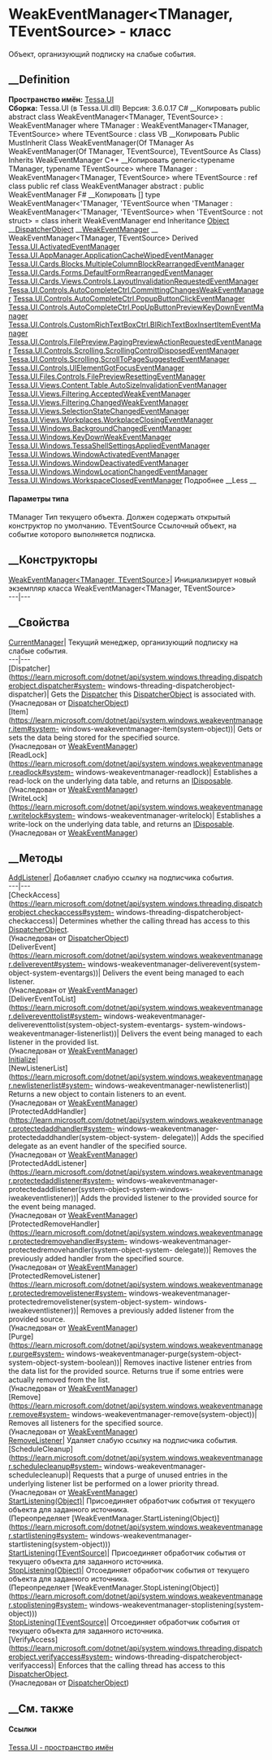 # WeakEventManager<TManager, TEventSource> \- класс
Объект, организующий подписку на слабые события.
## __Definition
 **Пространство имён:** [Tessa.UI](N_Tessa_UI.htm)  
 **Сборка:** Tessa.UI (в Tessa.UI.dll) Версия: 3.6.0.17
C# __Копировать
     public abstract class WeakEventManager<TManager, TEventSource> : WeakEventManager
    where TManager : WeakEventManager<TManager, TEventSource>
    where TEventSource : class
VB __Копировать
     Public MustInherit Class WeakEventManager(Of TManager As WeakEventManager(Of TManager, TEventSource), TEventSource As Class)
    	Inherits WeakEventManager
C++ __Копировать
    generic<typename TManager, typename TEventSource>
    where TManager : WeakEventManager<TManager, TEventSource>
    where TEventSource : ref class
    public ref class WeakEventManager abstract : public WeakEventManager
F# __Копировать
     [<AbstractClassAttribute>]
    type WeakEventManager<'TManager, 'TEventSource when 'TManager : WeakEventManager<'TManager, 'TEventSource> when 'TEventSource : not struct> = 
        class
            inherit WeakEventManager
        end
Inheritance
    [Object](https://learn.microsoft.com/dotnet/api/system.object) __[DispatcherObject](https://learn.microsoft.com/dotnet/api/system.windows.threading.dispatcherobject) __[WeakEventManager](https://learn.microsoft.com/dotnet/api/system.windows.weakeventmanager) __ WeakEventManager<TManager, TEventSource>
Derived
[Tessa.UI.ActivatedEventManager](T_Tessa_UI_ActivatedEventManager.htm)
[Tessa.UI.AppManager.ApplicationCacheWipedEventManager](T_Tessa_UI_AppManager_ApplicationCacheWipedEventManager.htm)
[Tessa.UI.Cards.Blocks.MultipleColumnBlockRearrangedEventManager](T_Tessa_UI_Cards_Blocks_MultipleColumnBlockRearrangedEventManager.htm)
[Tessa.UI.Cards.Forms.DefaultFormRearrangedEventManager](T_Tessa_UI_Cards_Forms_DefaultFormRearrangedEventManager.htm)
[Tessa.UI.Cards.Views.Controls.LayoutInvalidationRequestedEventManager](T_Tessa_UI_Cards_Views_Controls_LayoutInvalidationRequestedEventManager.htm)
[Tessa.UI.Controls.AutoCompleteCtrl.CommittingChangesWeakEventManager](T_Tessa_UI_Controls_AutoCompleteCtrl_CommittingChangesWeakEventManager.htm)
[Tessa.UI.Controls.AutoCompleteCtrl.PopupButtonClickEventManager](T_Tessa_UI_Controls_AutoCompleteCtrl_PopupButtonClickEventManager.htm)
[Tessa.UI.Controls.AutoCompleteCtrl.PopUpButtonPreviewKeyDownEventManager](T_Tessa_UI_Controls_AutoCompleteCtrl_PopUpButtonPreviewKeyDownEventManager.htm)
[Tessa.UI.Controls.CustomRichTextBoxCtrl.BIRichTextBoxInsertItemEventManager](T_Tessa_UI_Controls_CustomRichTextBoxCtrl_BIRichTextBoxInsertItemEventManager.htm)
[Tessa.UI.Controls.FilePreview.PagingPreviewActionRequestedEventManager](T_Tessa_UI_Controls_FilePreview_PagingPreviewActionRequestedEventManager.htm)
[Tessa.UI.Controls.Scrolling.ScrollingControlDisposedEventManager](T_Tessa_UI_Controls_Scrolling_ScrollingControlDisposedEventManager.htm)
[Tessa.UI.Controls.Scrolling.ScrollToPageSuggestedEventManager](T_Tessa_UI_Controls_Scrolling_ScrollToPageSuggestedEventManager.htm)
[Tessa.UI.Controls.UIElementGotFocusEventManager](T_Tessa_UI_Controls_UIElementGotFocusEventManager.htm)
[Tessa.UI.Files.Controls.FilePreviewResettingEventManager](T_Tessa_UI_Files_Controls_FilePreviewResettingEventManager.htm)
[Tessa.UI.Views.Content.Table.AutoSizeInvalidationEventManager](T_Tessa_UI_Views_Content_Table_AutoSizeInvalidationEventManager.htm)
[Tessa.UI.Views.Filtering.AcceptedWeakEventManager](T_Tessa_UI_Views_Filtering_AcceptedWeakEventManager.htm)
[Tessa.UI.Views.Filtering.ChangedWeakEventManager](T_Tessa_UI_Views_Filtering_ChangedWeakEventManager.htm)
[Tessa.UI.Views.SelectionStateChangedEventManager](T_Tessa_UI_Views_SelectionStateChangedEventManager.htm)
[Tessa.UI.Views.Workplaces.WorkplaceClosingEventManager](T_Tessa_UI_Views_Workplaces_WorkplaceClosingEventManager.htm)
[Tessa.UI.Windows.BackgroundChangedEventManager](T_Tessa_UI_Windows_BackgroundChangedEventManager.htm)
[Tessa.UI.Windows.KeyDownWeakEventManager](T_Tessa_UI_Windows_KeyDownWeakEventManager.htm)
[Tessa.UI.Windows.TessaShellSettingsAppliedEventManager](T_Tessa_UI_Windows_TessaShellSettingsAppliedEventManager.htm)
[Tessa.UI.Windows.WindowActivatedEventManager](T_Tessa_UI_Windows_WindowActivatedEventManager.htm)
[Tessa.UI.Windows.WindowDeactivatedEventManager](T_Tessa_UI_Windows_WindowDeactivatedEventManager.htm)
[Tessa.UI.Windows.WindowLocationChangedEventManager](T_Tessa_UI_Windows_WindowLocationChangedEventManager.htm)
[Tessa.UI.Windows.WorkspaceClosedEventManager](T_Tessa_UI_Windows_WorkspaceClosedEventManager.htm)
Подробнее __Less __
#### Параметры типа
TManager
    Тип текущего объекта. Должен содержать открытый конструктор по умолчанию.
TEventSource
    Ссылочный объект, на событие которого выполняется подписка.
##  __Конструкторы
[WeakEventManager<TManager,
TEventSource>](M_Tessa_UI_WeakEventManager_2__ctor.htm)| Инициализирует новый
экземпляр класса WeakEventManager<TManager, TEventSource>  
---|---  
##  __Свойства
[CurrentManager](P_Tessa_UI_WeakEventManager_2_CurrentManager.htm)|  Текущий
менеджер, организующий подписку на слабые события.  
---|---  
[Dispatcher](https://learn.microsoft.com/dotnet/api/system.windows.threading.dispatcherobject.dispatcher#system-
windows-threading-dispatcherobject-dispatcher)| Gets the
[Dispatcher](https://learn.microsoft.com/dotnet/api/system.windows.threading.dispatcher)
this
[DispatcherObject](https://learn.microsoft.com/dotnet/api/system.windows.threading.dispatcherobject)
is associated with.  
(Унаследован от
[DispatcherObject](https://learn.microsoft.com/dotnet/api/system.windows.threading.dispatcherobject))  
[Item](https://learn.microsoft.com/dotnet/api/system.windows.weakeventmanager.item#system-
windows-weakeventmanager-item\(system-object\))| Gets or sets the data being
stored for the specified source.  
(Унаследован от
[WeakEventManager](https://learn.microsoft.com/dotnet/api/system.windows.weakeventmanager))  
[ReadLock](https://learn.microsoft.com/dotnet/api/system.windows.weakeventmanager.readlock#system-
windows-weakeventmanager-readlock)| Establishes a read-lock on the underlying
data table, and returns an
[IDisposable](https://learn.microsoft.com/dotnet/api/system.idisposable).  
(Унаследован от
[WeakEventManager](https://learn.microsoft.com/dotnet/api/system.windows.weakeventmanager))  
[WriteLock](https://learn.microsoft.com/dotnet/api/system.windows.weakeventmanager.writelock#system-
windows-weakeventmanager-writelock)| Establishes a write-lock on the
underlying data table, and returns an
[IDisposable](https://learn.microsoft.com/dotnet/api/system.idisposable).  
(Унаследован от
[WeakEventManager](https://learn.microsoft.com/dotnet/api/system.windows.weakeventmanager))  
##  __Методы
[AddListener](M_Tessa_UI_WeakEventManager_2_AddListener.htm)|  Добавляет
слабую ссылку на подписчика события.  
---|---  
[CheckAccess](https://learn.microsoft.com/dotnet/api/system.windows.threading.dispatcherobject.checkaccess#system-
windows-threading-dispatcherobject-checkaccess)| Determines whether the
calling thread has access to this
[DispatcherObject](https://learn.microsoft.com/dotnet/api/system.windows.threading.dispatcherobject).  
(Унаследован от
[DispatcherObject](https://learn.microsoft.com/dotnet/api/system.windows.threading.dispatcherobject))  
[DeliverEvent](https://learn.microsoft.com/dotnet/api/system.windows.weakeventmanager.deliverevent#system-
windows-weakeventmanager-deliverevent\(system-object-system-eventargs\))|
Delivers the event being managed to each listener.  
(Унаследован от
[WeakEventManager](https://learn.microsoft.com/dotnet/api/system.windows.weakeventmanager))  
[DeliverEventToList](https://learn.microsoft.com/dotnet/api/system.windows.weakeventmanager.delivereventtolist#system-
windows-weakeventmanager-delivereventtolist\(system-object-system-eventargs-
system-windows-weakeventmanager-listenerlist\))| Delivers the event being
managed to each listener in the provided list.  
(Унаследован от
[WeakEventManager](https://learn.microsoft.com/dotnet/api/system.windows.weakeventmanager))  
[Initialize](M_Tessa_UI_WeakEventManager_2_Initialize.htm)|  
[NewListenerList](https://learn.microsoft.com/dotnet/api/system.windows.weakeventmanager.newlistenerlist#system-
windows-weakeventmanager-newlistenerlist)| Returns a new object to contain
listeners to an event.  
(Унаследован от
[WeakEventManager](https://learn.microsoft.com/dotnet/api/system.windows.weakeventmanager))  
[ProtectedAddHandler](https://learn.microsoft.com/dotnet/api/system.windows.weakeventmanager.protectedaddhandler#system-
windows-weakeventmanager-protectedaddhandler\(system-object-system-
delegate\))| Adds the specified delegate as an event handler of the specified
source.  
(Унаследован от
[WeakEventManager](https://learn.microsoft.com/dotnet/api/system.windows.weakeventmanager))  
[ProtectedAddListener](https://learn.microsoft.com/dotnet/api/system.windows.weakeventmanager.protectedaddlistener#system-
windows-weakeventmanager-protectedaddlistener\(system-object-system-windows-
iweakeventlistener\))| Adds the provided listener to the provided source for
the event being managed.  
(Унаследован от
[WeakEventManager](https://learn.microsoft.com/dotnet/api/system.windows.weakeventmanager))  
[ProtectedRemoveHandler](https://learn.microsoft.com/dotnet/api/system.windows.weakeventmanager.protectedremovehandler#system-
windows-weakeventmanager-protectedremovehandler\(system-object-system-
delegate\))| Removes the previously added handler from the specified source.  
(Унаследован от
[WeakEventManager](https://learn.microsoft.com/dotnet/api/system.windows.weakeventmanager))  
[ProtectedRemoveListener](https://learn.microsoft.com/dotnet/api/system.windows.weakeventmanager.protectedremovelistener#system-
windows-weakeventmanager-protectedremovelistener\(system-object-system-
windows-iweakeventlistener\))| Removes a previously added listener from the
provided source.  
(Унаследован от
[WeakEventManager](https://learn.microsoft.com/dotnet/api/system.windows.weakeventmanager))  
[Purge](https://learn.microsoft.com/dotnet/api/system.windows.weakeventmanager.purge#system-
windows-weakeventmanager-purge\(system-object-system-object-system-boolean\))|
Removes inactive listener entries from the data list for the provided source.
Returns true if some entries were actually removed from the list.  
(Унаследован от
[WeakEventManager](https://learn.microsoft.com/dotnet/api/system.windows.weakeventmanager))  
[Remove](https://learn.microsoft.com/dotnet/api/system.windows.weakeventmanager.remove#system-
windows-weakeventmanager-remove\(system-object\))| Removes all listeners for
the specified source.  
(Унаследован от
[WeakEventManager](https://learn.microsoft.com/dotnet/api/system.windows.weakeventmanager))  
[RemoveListener](M_Tessa_UI_WeakEventManager_2_RemoveListener.htm)|  Удаляет
слабую ссылку на подписчика события.  
[ScheduleCleanup](https://learn.microsoft.com/dotnet/api/system.windows.weakeventmanager.schedulecleanup#system-
windows-weakeventmanager-schedulecleanup)| Requests that a purge of unused
entries in the underlying listener list be performed on a lower priority
thread.  
(Унаследован от
[WeakEventManager](https://learn.microsoft.com/dotnet/api/system.windows.weakeventmanager))  
[StartListening(Object)](M_Tessa_UI_WeakEventManager_2_StartListening.htm)|
Присоединяет обработчик события от текущего объекта для заданного источника.  
(Переопределяет
[WeakEventManager.StartListening(Object)](https://learn.microsoft.com/dotnet/api/system.windows.weakeventmanager.startlistening#system-
windows-weakeventmanager-startlistening\(system-object\)))  
[StartListening(TEventSource)](M_Tessa_UI_WeakEventManager_2_StartListening_1.htm)|
Присоединяет обработчик события от текущего объекта для заданного источника.  
[StopListening(Object)](M_Tessa_UI_WeakEventManager_2_StopListening.htm)|
Отсоединяет обработчик события от текущего объекта для заданного источника.  
(Переопределяет
[WeakEventManager.StopListening(Object)](https://learn.microsoft.com/dotnet/api/system.windows.weakeventmanager.stoplistening#system-
windows-weakeventmanager-stoplistening\(system-object\)))  
[StopListening(TEventSource)](M_Tessa_UI_WeakEventManager_2_StopListening_1.htm)|
Отсоединяет обработчик события от текущего объекта для заданного источника.  
[VerifyAccess](https://learn.microsoft.com/dotnet/api/system.windows.threading.dispatcherobject.verifyaccess#system-
windows-threading-dispatcherobject-verifyaccess)| Enforces that the calling
thread has access to this
[DispatcherObject](https://learn.microsoft.com/dotnet/api/system.windows.threading.dispatcherobject).  
(Унаследован от
[DispatcherObject](https://learn.microsoft.com/dotnet/api/system.windows.threading.dispatcherobject))  
##  __См. также
#### Ссылки
[Tessa.UI - пространство имён](N_Tessa_UI.htm)
